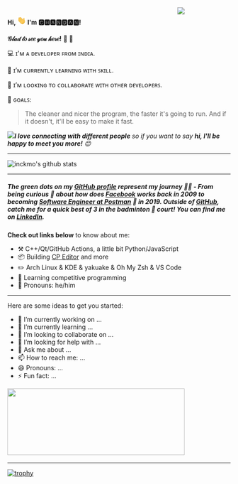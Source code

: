 <img align='right' src="https://media.giphy.com/media/M9gbBd9nbDrOTu1Mqx/giphy.gif" width="120" >

#### Hi, <img src="https://raw.githubusercontent.com/ABSphreak/ABSphreak/master/gifs/Hi.gif" width="20px" /> I'm **🅲🅷🅰🅽🅳🅰🅽**!
**𝒢𝓁𝒶𝒹 𝓉𝑜 𝓈𝑒𝑒 𝓎𝑜𝓊 𝒽𝑒𝓇𝑒!** :star_struck: :wave:

💻 ɪ'ᴍ ᴀ ᴅᴇᴠᴇʟᴏᴘᴇʀ ꜰʀᴏᴍ ɪɴᴅɪᴀ.

🌱 ɪ’ᴍ ᴄᴜʀʀᴇɴᴛʟʏ ʟᴇᴀʀɴɪɴɢ ᴡɪᴛʜ ꜱᴋɪʟʟ.

👯 ɪ’ᴍ ʟᴏᴏᴋɪɴɢ ᴛᴏ ᴄᴏʟʟᴀʙᴏʀᴀᴛᴇ ᴡɪᴛʜ ᴏᴛʜᴇʀ ᴅᴇᴠᴇʟᴏᴘᴇʀꜱ.

🎯 ɢᴏᴀʟꜱ:

>The cleaner and nicer the program, the faster it's going to run. And if it doesn't, it'll be easy to make it fast.

<img src="https://media.giphy.com/media/LnQjpWaON8nhr21vNW/giphy.gif" width="30"><em><b>I love connecting with different people</b> so if you want to say <b>hi, I'll be happy to meet you more!</b> 😊</em>

---


<img align="centre" alt="inckmo's github stats" width="400px" height="150px" src="https://github-readme-stats.vercel.app/api?username=inckmo&show_icons=true&show_icons=true&title_color=FFFFFF&icon_color=79ff97&text_color=9f9f9f&bg_color=151515" />

---

##### The green dots on my [**GitHub** profile](https://github.com/vinitshahdeo?tab=repositories) represent my journey :running_man: - From **being curious** :thinking: about how does [Facebook](https://www.facebook.com/vinit.shahdeo/) works back in 2009 to becoming [Software Engineer at **Postman**](https://medium.com/@vinitshahdeo/software-engineering-internship-experience-at-postman-182df16ef33f) :dart: in 2019. Outside of [GitHub](https://github.com/vinitshahdeo/), catch me for a quick best of 3 in the **badminton** :badminton: court! You can **find me on [LinkedIn](https://www.linkedin.com/in/vinitshahdeo/)**. 

<!--
Currently I'm **looking for contributions** for following projects:
|      Project :octocat:   |     Issues :bug:   | Open PRs :bell:  | Closed PRs :fire:  |
|-------------|-------------------|---|---|
| [**Port Scanner**](https://github.com/vinitshahdeo/PortScanner) | [![GitHub issues](https://img.shields.io/github/issues/vinitshahdeo/PortScanner?color=green&logo=github&style=flat)](https://github.com/vinitshahdeo/PortScanner/issues) | [![GitHub PRs](https://img.shields.io/github/issues-pr/vinitshahdeo/PortScanner?style=flat&logo=github)](https://github.com/vinitshahdeo/PortScanner/pulls)  | [![GitHub PRs](https://img.shields.io/github/issues-pr-closed/vinitshahdeo/PortScanner?style=flat&color=critical&logo=github)](https://github.com/vinitshahdeo/PortScanner/pulls?q=is%3Apr+is%3Aclosed)  |
| [**Water Monitoring System**](https://github.com/vinitshahdeo/Water-Monitoring-System/) | [![GitHub issues](https://img.shields.io/github/issues/vinitshahdeo/Water-Monitoring-System?color=green&logo=github&style=flat)](https://github.com/vinitshahdeo/Water-Monitoring-System/issues) | [![GitHub PRs](https://img.shields.io/github/issues-pr/vinitshahdeo/Water-Monitoring-System?style=flat&logo=github)](https://github.com/vinitshahdeo/Water-Monitoring-System/pulls)  | [![GitHub PRs](https://img.shields.io/github/issues-pr-closed/vinitshahdeo/Water-Monitoring-System?style=flat&color=critical&logo=github)](https://github.com/vinitshahdeo/Water-Monitoring-System/pulls?q=is%3Apr+is%3Aclosed)   |

-->

**Check out links below** to know about me:

-   :hammer_and_pick: C++/Qt/GitHub Actions, a little bit Python/JavaScript
-   :package: Building [CP Editor](https://github.com/cpeditor/cpeditor) and more
-   :pencil2: Arch Linux & KDE & yakuake & Oh My Zsh & VS Code
-   :seedling: Learning competitive programming
-   :man: Pronouns: he/him

---


  

<!--
**vinitshahdeo/vinitshahdeo** is a ✨ _special_ ✨ repository because its `README.md` (this file) appears on your GitHub profile. -->

Here are some ideas to get you started:

- 🔭 I’m currently working on ...
- 🌱 I’m currently learning ...
- 👯 I’m looking to collaborate on ...
- 🤔 I’m looking for help with ...
- 💬 Ask me about ...
- 📫 How to reach me: ...
- 😄 Pronouns: ...
- ⚡ Fun fact: ...
<!-- NA -->

<img align='centre' width="400px" height="150px" src="https://github-readme-stats.vercel.app/api/top-langs/?username=inckmo&layout=compact&theme=tokyonight" />

---

[![trophy](https://github-profile-trophy.vercel.app/?username=inckmo&theme=onedark)](https://github.com/ryo-ma/github-profile-trophy)

